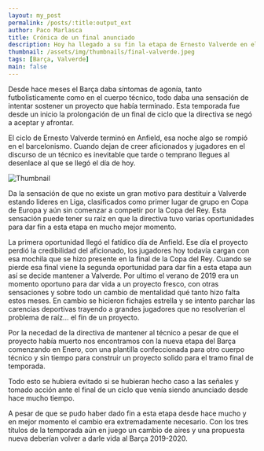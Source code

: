 ```yaml
---
layout: my_post
permalink: /posts/:title:output_ext
author: Paco Marlasca
title: Crónica de un final anunciado
description: Hoy ha llegado a su fin la etapa de Ernesto Valverde en el Barça, sin embargo el ciclo había terminado hacía mucho tiempo.
thumbnail: /assets/img/thumbnails/final-valverde.jpeg
tags: [Barça, Valverde]
main: false
---
```


Desde hace meses el Barça daba síntomas de agonía, tanto futbolisticamente como en el cuerpo técnico, todo daba una sensación de intentar sostener un proyecto que había terminado. Esta temporada fue desde un inicio la prolongación de un final de ciclo que la directiva se negó a aceptar y afrontar.

El ciclo de Ernesto Valverde terminó en Anfield, esa noche algo se rompió en el barcelonismo. Cuando dejan de creer aficionados y jugadores en el discurso de un técnico es inevitable que tarde o temprano llegues al desenlace al que se llegó el día de hoy.

<img src="{{page.thumbnail}}" alt="Thumbnail" class="img-thumbnail blog-image box-shadow">

Da la sensación de que no existe un gran motivo para destituir a Valverde estando lideres en Liga, clasificados como primer lugar de grupo en Copa de Europa y aún sin comenzar a competir por la Copa del Rey. Esta sensación puede tener su raíz en que la directiva tuvo varias oportunidades para dar fin a esta etapa en mucho mejor momento.

La primera oportunidad llegó el fatídico día de Anfield. Ese día el proyecto perdió la credibilidad del aficionado, los jugadores hoy todavía cargan con esa mochila que se hizo presente en la final de la Copa del Rey. Cuando se pierde esa final viene la segunda oportunidad para dar fin a esta etapa aun así se decide mantener a Valverde. Por ultimo el verano de 2019 era un momento oportuno para dar vida a un proyecto fresco, con otras sensaciones y sobre todo un cambio de mentalidad qué tanto hizo falta estos meses. En cambio se hicieron fichajes estrella y se intento parchar las carencias deportivas trayendo a grandes jugadores que no resolverían el problema de raíz... el fin de un proyecto.

Por la necedad de la directiva de mantener al técnico a pesar de que el proyecto había muerto nos encontramos con la nueva etapa del Barça comenzando en Enero, con una plantilla confeccionada para otro cuerpo técnico y sin tiempo para construir un proyecto solido para el tramo final de temporada.

Todo esto se hubiera evitado si se hubieran hecho caso a las señales y tomado acción ante el final de un ciclo que venía siendo anunciado desde hace mucho tiempo.

A pesar de que se pudo haber dado fin a esta etapa desde hace mucho y en mejor momento el cambio era extremadamente necesario. Con los tres títulos de la temporada aún en juego un cambio de aires y una propuesta nueva deberían volver a darle vida al Barça 2019-2020.